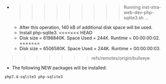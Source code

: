 * >>>>>>>>> Running inst-xtra-web-dev-php-sqlite3.sh ...
  * After this operation, 140 kB of additional disk space will be used.
  * Install php-sqlite3.
<<<<<<< HEAD
  * Disk size = 6198840K. Space Used = 244K. Runtime = 00:00:00:02.
=======
  * Disk size = 6506580K. Space Used = 244K. Runtime = 00:00:00:03.
>>>>>>> refs/remotes/origin/bullseye
  * The following NEW packages will be installed:
  ```bash
php7.4-sqlite3 php-sqlite3
  ```
